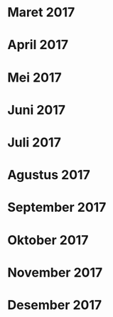 # Maret 2017
# April 2017
# Mei 2017
# Juni 2017
# Juli 2017
# Agustus 2017
# September 2017
# Oktober 2017
# November 2017
# Desember 2017

